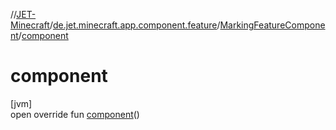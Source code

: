 //[JET-Minecraft](../../../index.md)/[de.jet.minecraft.app.component.feature](../index.md)/[MarkingFeatureComponent](index.md)/[component](component.md)

# component

[jvm]\
open override fun [component](component.md)()
